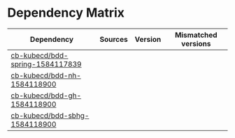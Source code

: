 # Dependency Matrix

Dependency | Sources | Version | Mismatched versions
---------- | ------- | ------- | -------------------
[cb-kubecd/bdd-spring-1584117839](https://github.com/cb-kubecd/bdd-spring-1584117839.git) |  | []() | 
[cb-kubecd/bdd-nh-1584118900](https://github.com/cb-kubecd/bdd-nh-1584118900.git) |  | []() | 
[cb-kubecd/bdd-gh-1584118900](https://github.com/cb-kubecd/bdd-gh-1584118900.git) |  | []() | 
[cb-kubecd/bdd-sbhg-1584118900](https://github.com/cb-kubecd/bdd-sbhg-1584118900.git) |  | []() | 
